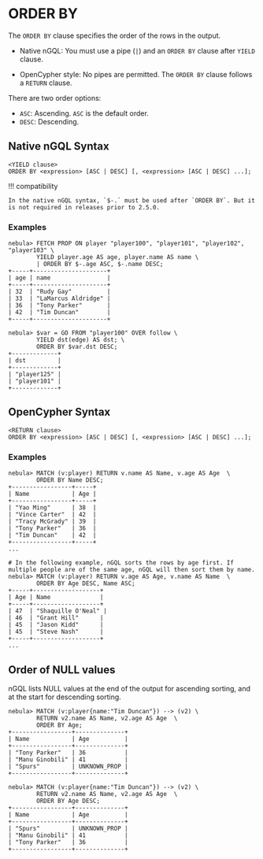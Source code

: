 # ORDER BY

The `ORDER BY` clause specifies the order of the rows in the output.

- Native nGQL: You must use a pipe (`|`) and an `ORDER BY` clause after `YIELD` clause.

- OpenCypher style: No pipes are permitted. The `ORDER BY` clause follows a `RETURN` clause.

There are two order options:

* `ASC`: Ascending. `ASC` is the default order.
* `DESC`: Descending.

## Native nGQL Syntax

```ngql
<YIELD clause>
ORDER BY <expression> [ASC | DESC] [, <expression> [ASC | DESC] ...];
```

!!! compatibility

    In the native nGQL syntax, `$-.` must be used after `ORDER BY`. But it is not required in releases prior to 2.5.0.

### Examples

```ngql
nebula> FETCH PROP ON player "player100", "player101", "player102", "player103" \
        YIELD player.age AS age, player.name AS name \
        | ORDER BY $-.age ASC, $-.name DESC;
+-----+---------------------+
| age | name                |
+-----+---------------------+
| 32  | "Rudy Gay"          |
| 33  | "LaMarcus Aldridge" |
| 36  | "Tony Parker"       |
| 42  | "Tim Duncan"        |
+-----+---------------------+

nebula> $var = GO FROM "player100" OVER follow \
        YIELD dst(edge) AS dst; \
        ORDER BY $var.dst DESC;
+-------------+
| dst         |
+-------------+
| "player125" |
| "player101" |
+-------------+
```

## OpenCypher Syntax

```ngql
<RETURN clause>
ORDER BY <expression> [ASC | DESC] [, <expression> [ASC | DESC] ...];
```

### Examples

```ngql
nebula> MATCH (v:player) RETURN v.name AS Name, v.age AS Age  \
        ORDER BY Name DESC;
+-----------------+-----+
| Name            | Age |
+-----------------+-----+
| "Yao Ming"      | 38  |
| "Vince Carter"  | 42  |
| "Tracy McGrady" | 39  |
| "Tony Parker"   | 36  |
| "Tim Duncan"    | 42  |
+-----------------+-----+
...

# In the following example, nGQL sorts the rows by age first. If multiple people are of the same age, nGQL will then sort them by name.
nebula> MATCH (v:player) RETURN v.age AS Age, v.name AS Name  \
        ORDER BY Age DESC, Name ASC;
+-----+-------------------+
| Age | Name              |
+-----+-------------------+
| 47  | "Shaquille O'Neal" |
| 46  | "Grant Hill"      |
| 45  | "Jason Kidd"      |
| 45  | "Steve Nash"      |
+-----+-------------------+
...
```

## Order of NULL values

nGQL lists NULL values at the end of the output for ascending sorting, and at the start for descending sorting.

```ngql
nebula> MATCH (v:player{name:"Tim Duncan"}) --> (v2) \
        RETURN v2.name AS Name, v2.age AS Age  \
        ORDER BY Age;
+-----------------+--------------+
| Name            | Age          |
+-----------------+--------------+
| "Tony Parker"   | 36           |
| "Manu Ginobili" | 41           |
| "Spurs"         | UNKNOWN_PROP |
+-----------------+--------------+

nebula> MATCH (v:player{name:"Tim Duncan"}) --> (v2) \
        RETURN v2.name AS Name, v2.age AS Age  \
        ORDER BY Age DESC;
+-----------------+--------------+
| Name            | Age          |
+-----------------+--------------+
| "Spurs"         | UNKNOWN_PROP |
| "Manu Ginobili" | 41           |
| "Tony Parker"   | 36           |
+-----------------+--------------+
```
